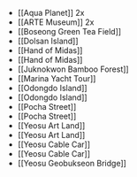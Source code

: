 - [[Aqua Planet]] 2x
- [[ARTE Museum]] 2x
- [[Boseong Green Tea Field]]
- [[Dolsan Island]]
- [[Hand of Midas]]
- [[Hand of Midas]]
- [[Juknokwon Bamboo Forest]]
- [[Marina Yacht Tour]]
- [[Odongdo Island]]
- [[Odongdo Island]]
- [[Pocha Street]]
- [[Pocha Street]]
- [[Yeosu Art Land]]
- [[Yeosu Art Land]]
- [[Yeosu Cable Car]]
- [[Yeosu Cable Car]]
- [[Yeosu Geobukseon Bridge]]
